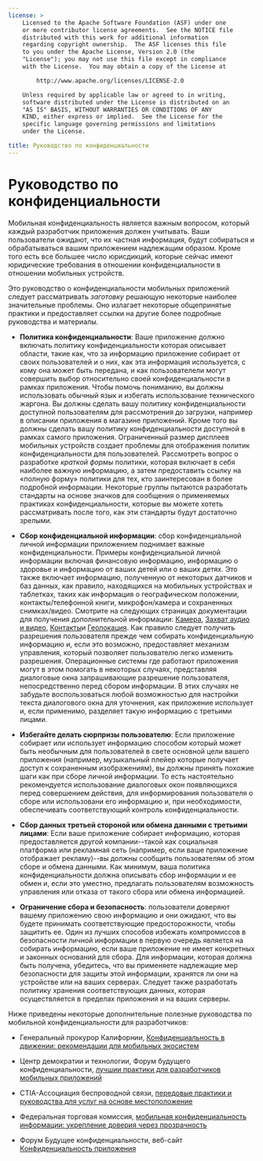 ```yaml
---
license: >
    Licensed to the Apache Software Foundation (ASF) under one
    or more contributor license agreements.  See the NOTICE file
    distributed with this work for additional information
    regarding copyright ownership.  The ASF licenses this file
    to you under the Apache License, Version 2.0 (the
    "License"); you may not use this file except in compliance
    with the License.  You may obtain a copy of the License at

        http://www.apache.org/licenses/LICENSE-2.0

    Unless required by applicable law or agreed to in writing,
    software distributed under the License is distributed on an
    "AS IS" BASIS, WITHOUT WARRANTIES OR CONDITIONS OF ANY
    KIND, either express or implied.  See the License for the
    specific language governing permissions and limitations
    under the License.

title: Руководство по конфиденциальности
---
```


# Руководство по конфиденциальности

Мобильная конфиденциальность является важным вопросом, который каждый разработчик приложения должен учитывать. Ваши пользователи ожидают, что их частная информация, будут собираться и обрабатываться вашим приложением надлежащим образом. Кроме того есть все большее число юрисдикций, которые сейчас имеют юридические требования в отношении конфиденциальности в отношении мобильных устройств.

Это руководство о конфиденциальности мобильных приложений следует рассматривать *заготовку* решающую некоторые наиболее значительные проблемы. Оно излагает некоторые общепринятые практики и предоставляет ссылки на другие более подробные руководства и материалы.

*   **Политика конфиденциальности**: Ваше приложение должно включать политику конфиденциальности которая описывает области, такие как, что за информацию приложение собирает от своих пользователей и о них, как эта информация используется, с кому она может быть передана, и как пользователели могут совершить выбор относительно своей конфиденциальности в рамках приложения. Чтобы помочь пониманию, вы должны использовать обычный язык и избегать использование технического жаргона. Вы должны сделать вашу политику конфиденциальности доступной пользователям для рассмотрения до загрузки, например в описании приложения в магазине приложений. Кроме того вы должны сделать вашу политику конфиденциальности доступной в рамках самого приложения. Ограниченный размер дисплеев мобильных устройств создает проблемы для отображения политик конфиденциальности для пользователей. Рассмотреть вопрос о разработке *краткой формы* политики, которая включает в себя наиболее важную информацию, а затем предоставить ссылку на «полную форму» политики для тех, кто заинтересован в более подробной информации. Некоторые группы пытаются разработать стандарты на основе значков для сообщения о применяемых практиках конфиденциальности, которые вы можете хотеть рассматривать после того, как эти стандарты будут достаточно зрелыми.

*   **Сбор конфиденциальной информации**: сбор конфиденциальной личной информации приложением поднимает важные конфиденциальности. Примеры конфиденциальной личной информации включая финансовую информацию, информацию о здоровье и информацию от ваших детей или о ваших детях. Это также включает информацию, полученную от некоторых датчиков и баз данных, как правило, находящихся на мобильных устройствах и таблетках, таких как информация о географическом положении, контакты/телефонной книги, микрофон/камера и сохраненных снимках/видео. Смотрите на следующих страницах документации для получения дополнительной информации: [Камера][1], [Захват аудио и видео][2], [Контакты][3]и [Геолокация][4]. Как правило следует получить разрешения пользователя прежде чем собирать конфиденциальную информацию и, если это возможно, предоставляет механизм управления, который позволяет пользователю легко изменить разрешения. Операционные системы где работают приложения могут в этом помогать в некоторых случаях, представляя диалоговые окна запрашивающие разрешение пользователя, непосредственно перед сбором информации. В этих случаях не забудьте воспользоваться любой возможностью для настройки текста диалогового окна для уточнения, как приложение использует и, если применимо, разделяет такую информацию с третьими лицами.

*   **Избегайте делать сюрпризы пользователю**: Если приложение собирает или использует информацию способом который может быть необычным для пользователей в свете основной цели вашего приложения (например, музыкальный плейер которые получает доступ к сохраненным изображениям), вы должны принять похожие шаги как при сборе личной информации. То есть настоятельно рекомендуется использование диалоговых окон появляющихся перед совершением действия, для информирования пользователя о сборе или использовани его информацию и, при необходимости, обеспечивать соответствующий контроль конфиденциальности.

*   **Сбор данных третьей стороной или обмена данными с третьими лицами**: Если ваше приложение собирает информацию, которая предоставляется другой компании--такой как социальная платформа или рекламная сеть (например, если ваше приложение отображает рекламу)--вы должны сообщить пользователям об этом сборе и обмена данными. Как минимум, ваша политика конфиденциальности должна описывать сбор информации и ее обмен и, если это уместно, предлагать пользователям возможность управления или отказа от такого сбора или обмена информацией.

*   **Ограничение сбора и безопасность**: пользователи доверяют вашему приложению свою информацию и они ожидают, что вы будете принимать соответствующие предосторожности, чтобы защитить ее. Один из лучших способов избежать компромиссов в безопасности личной информации в первую очередь является на собирать информацию, если ваше приложение не имеет конкретных и законных оснований для сбора. Для информации, которая должна быть получена, убедитесь, что вы применяете надлежащие мер безопасности для защиты этой информации, хранятся ли они на устройстве или на ваших серверах. Следует также разработать политику хранения соответствующих данных, которая осуществляется в пределах приложения и на ваших серверы.

 [1]: cordova_camera_camera.md.html
 [2]: cordova_media_capture_capture.md.html
 [3]: cordova_contacts_contacts.md.html
 [4]: cordova_geolocation_geolocation.md.html

Ниже приведены некоторые дополнительные полезные руководства по мобильной конфиденциальности для разработчиков:

*   Генеральный прокурор Калифорнии, [Конфиденциальность в движении: рекомендации для мобильных экосистем][5]

*   Центр демократии и технологии, Форум будущего конфиденциальности, [ лучшии практики для разработчиков мобильных приложений][6]

*   CTIA-Ассоциация беспроводной связи, [передовые практики и руководства для услуг на основе местоположение][7]

*   Федеральная торговая комиссия, [мобильная конфиденциальность информации: укрепление доверия через прозрачность][8]

*   Форум Будущее конфиденциальности, веб-сайт [Конфиденциальность приложения][9]

 [5]: http://oag.ca.gov/sites/all/files/pdfs/privacy/privacy_on_the_go.pdf
 [6]: http://www.futureofprivacy.org/wp-content/uploads/Best-Practices-for-Mobile-App-Developers_Final.pdf
 [7]: http://www.ctia.org/business_resources/wic/index.cfm/AID/11300
 [8]: http://www.ftc.gov/os/2013/02/130201mobileprivacyreport.pdf
 [9]: http://www.applicationprivacy.org